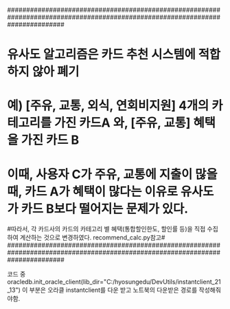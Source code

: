 ###############################################################################################################################
#        유사도 알고리즘은 카드 추천 시스템에 적합하지 않아 폐기                                                                  #
#        예) [주유, 교통, 외식, 연회비지원] 4개의 카테고리를 가진 카드A 와, [주유, 교통] 혜택을 가진 카드 B                         #
#        이때, 사용자 C가 주유, 교통에 지출이 많을 때, 카드 A가 혜택이 많다는 이유로 유사도가 카드 B보다 떨어지는 문제가 있다.        #
#따라서, 각 카드사의 카드의 카테고리 별 혜택(통합할인한도, 할인률 등)을 직접 수집하여 계산하는 것으로 변경하였다. recommend_calc.py참고#
###############################################################################################################################

코드 중 oracledb.init_oracle_client(lib_dir="C:/hyosungedu/DevUtils/instantclient_21_13") 
이 부분은 오라클 instantclient를 다운 받고 노트북의 다운받은 경로를 작성해줘야함.
